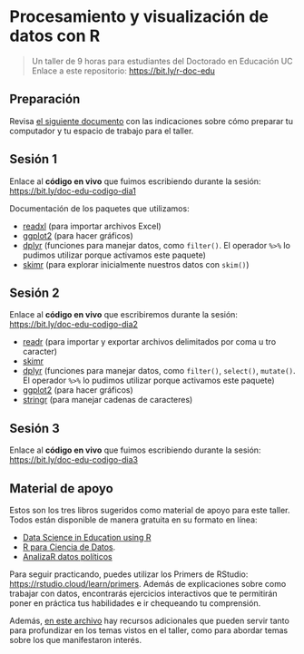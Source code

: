 # Procesamiento y visualización de datos con R

> Un taller de 9 horas para estudiantes del Doctorado en Educación UC
> Enlace a este repositorio: https://bit.ly/r-doc-edu


## Preparación

Revisa [el siguiente documento](https://github.com/rivaquiroga/taller-r-doctorado-educacion/blob/master/preparacion.md) con las indicaciones sobre cómo preparar tu computador y tu espacio de trabajo para el taller. 

## Sesión 1

Enlace al **código en vivo** que fuimos escribiendo durante la sesión: https://bit.ly/doc-edu-codigo-dia1

Documentación de los paquetes que utilizamos:

- [readxl](https://readxl.tidyverse.org/) (para importar archivos Excel)
- [ggplot2](https://ggplot2.tidyverse.org/) (para hacer gráficos)
- [dplyr](https://ggplot2.tidyverse.org/) (funciones para manejar datos, como `filter()`. El operador ` %>% ` lo pudimos utilizar porque activamos este paquete)
- [skimr](https://docs.ropensci.org/skimr/) (para explorar inicialmente nuestros datos con `skim()`)


## Sesión 2

Enlace al **código en vivo** que escribiremos durante la sesión: https://bit.ly/doc-edu-codigo-dia2

- [readr](https://readr.tidyverse.org/) (para importar y exportar archivos delimitados por coma u tro caracter)
- [skimr](https://docs.ropensci.org/skimr/)
- [dplyr](https://ggplot2.tidyverse.org/) (funciones para manejar datos, como `filter()`, `select()`, `mutate()`. El operador ` %>% ` lo pudimos utilizar porque activamos este paquete)
- [ggplot2](https://ggplot2.tidyverse.org/) (para hacer gráficos)
- [stringr](https://ggplot2.tidyverse.org/) (para manejar cadenas de caracteres)


## Sesión 3

Enlace al **código en vivo** que fuimos escribiendo durante la sesión: https://bit.ly/doc-edu-codigo-dia3


## Material de apoyo

Estos son los tres libros sugeridos como material de apoyo para este taller. Todos están disponible de manera gratuita en su formato en línea:

- [Data Science in Education using R](https://datascienceineducation.com/)
- [R para Ciencia de Datos](https://es.r4ds.hadley.nz/).  
- [AnalizaR datos políticos](https://arcruz0.github.io/libroadp/)

Para seguir practicando, puedes utilizar los Primers de RStudio: https://rstudio.cloud/learn/primers. Además de explicaciones sobre como trabajar con datos, encontrarás ejercicios interactivos que te permitirán poner en práctica tus habilidades e ir chequeando tu comprensión. 

Además, [en este archivo](https://github.com/rivaquiroga/taller-r-doctorado-educacion/blob/master/recursos_adicionales.md) hay recursos adicionales que pueden servir tanto para profundizar en los temas vistos en el taller, como para abordar temas sobre los que manifestaron interés.
